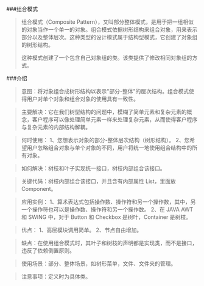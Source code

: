 ###组合模式

>组合模式（Composite Pattern），又叫部分整体模式，是用于把一组相似的对象当作一个单一的对象。组合模式依据树形结构来组合对象，用来表示部分以及整体层次。这种类型的设计模式属于结构型模式，它创建了对象组的树形结构。
>
>这种模式创建了一个包含自己对象组的类。该类提供了修改相同对象组的方式。

###介绍

>意图：将对象组合成树形结构以表示"部分-整体"的层次结构。组合模式使得用户对单个对象和组合对象的使用具有一致性。

>主要解决：它在我们树型结构的问题中，模糊了简单元素和复杂元素的概念，客户程序可以像处理简单元素一样来处理复杂元素，从而使得客户程序与复杂元素的内部结构解耦。

>何时使用： 1、您想表示对象的部分-整体层次结构（树形结构）。 2、您希望用户忽略组合对象与单个对象的不同，用户将统一地使用组合结构中的所有对象。

>如何解决：树枝和叶子实现统一接口，树枝内部组合该接口。

>关键代码：树枝内部组合该接口，并且含有内部属性 List，里面放 Component。

>应用实例： 1、算术表达式包括操作数、操作符和另一个操作数，其中，另一个操作符也可以是操作数、操作符和另一个操作数。 2、在 JAVA AWT 和 SWING 中，对于 Button 和 Checkbox 是树叶，Container 是树枝。

>优点： 1、高层模块调用简单。 2、节点自由增加。

>缺点：在使用组合模式时，其叶子和树枝的声明都是实现类，而不是接口，违反了依赖倒置原则。

>使用场景：部分、整体场景，如树形菜单，文件、文件夹的管理。

>注意事项：定义时为具体类。